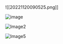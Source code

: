 ![[20221120090525.png]]


![image](1120090734.png)

![Image2](Attachments/20221120090525.png)


![Image5](https://raw.githubusercontent.com/rohit-mohanta/final-project/tree/main/Attachments/aws-cli-versi)